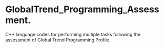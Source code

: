# GlobalTrend_Programming_Assessment.
C++ language codes for performing multiple tasks following the assessment of Global Trend Programming Profile.
